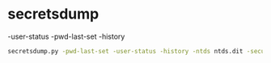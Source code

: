 # secretsdump
-user-status
-pwd-last-set
-history

```bash
secretsdump.py -pwd-last-set -user-status -history -ntds ntds.dit -security SECURITY -system SYSTEM local | tee secretsdump.bacup
```

